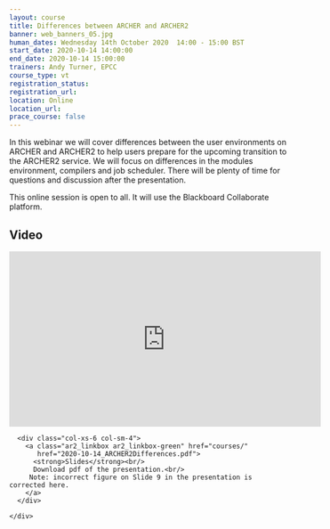 ```yaml
---
layout: course
title: Differences between ARCHER and ARCHER2
banner: web_banners_05.jpg
human_dates: Wednesday 14th October 2020  14:00 - 15:00 BST
start_date: 2020-10-14 14:00:00
end_date: 2020-10-14 15:00:00
trainers: Andy Turner, EPCC
course_type: vt
registration_status:
registration_url:
location: Online
location_url:
prace_course: false
---
```


In this webinar we will cover differences between the user environments on ARCHER and ARCHER2 to help users prepare for the upcoming transition to the ARCHER2 service. We will focus on differences in the modules environment, compilers and job scheduler. There will be plenty of time for questions and discussion after the presentation.

This online session is open to all. It will use the Blackboard Collaborate platform.




<section id="service">

<!--

  <div class="row ">	

      <div class="col-xs-6 col-sm-4">
        <a class="ar2_linkbox ar2_linkbox-teal" 
          href="https://eu.bbcollab.com/guest/13c91175f2914a51baeaf5711bd055e6">
          <strong>Join Session</strong><br/>
          Join this online session in your browser
        </a>
      </div>

      <div class="col-xs-6 col-sm-4">
        <a class="ar2_linkbox ar2_linkbox-green" href="courses/"
           href="myevents.ics">
          <strong>Add to Calendar</strong><br/>
          Download ICS file to add this event to your calendar complete with join link
        </a>
      </div>

											
    </div>


-->


<h2><a name="video">Video</a></h2>

<div>

<iframe title="Video"  width="560" height="315" src="https://www.youtube.com/embed/dmwGMk9uB-4" frameborder="0" allow="accelerometer; autoplay; encrypted-media; gyroscope; picture-in-picture" allowfullscreen></iframe>

</div>





<section id="service">
  <div class="container">
    <div class="row ">	

<!--

      <div class="col-xs-6 col-sm-4">
        <a class="ar2_linkbox ar2_linkbox-teal" href="  ">
          <strong>Transcript</strong><br/>
          Download a transcript of the video audio
        </a>
      </div>

-->

      <div class="col-xs-6 col-sm-4">
        <a class="ar2_linkbox ar2_linkbox-green" href="courses/"
           href="2020-10-14_ARCHER2Differences.pdf">
          <strong>Slides</strong><br/>
          Download pdf of the presentation.<br/>
		 Note: incorrect figure on Slide 9 in the presentation is corrected here.
        </a>
      </div>
										
    </div>
  </div>
</section>

